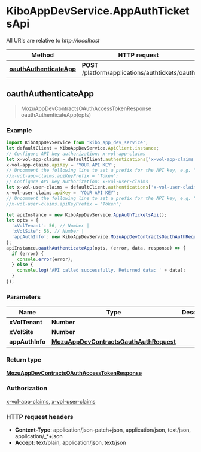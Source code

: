 # KiboAppDevService.AppAuthTicketsApi

All URIs are relative to *http://localhost*

Method | HTTP request | Description
------------- | ------------- | -------------
[**oauthAuthenticateApp**](AppAuthTicketsApi.md#oauthAuthenticateApp) | **POST** /platform/applications/authtickets/oauth | 



## oauthAuthenticateApp

> MozuAppDevContractsOAuthAccessTokenResponse oauthAuthenticateApp(opts)



### Example

```javascript
import KiboAppDevService from 'kibo_app_dev_service';
let defaultClient = KiboAppDevService.ApiClient.instance;
// Configure API key authorization: x-vol-app-claims
let x-vol-app-claims = defaultClient.authentications['x-vol-app-claims'];
x-vol-app-claims.apiKey = 'YOUR API KEY';
// Uncomment the following line to set a prefix for the API key, e.g. "Token" (defaults to null)
//x-vol-app-claims.apiKeyPrefix = 'Token';
// Configure API key authorization: x-vol-user-claims
let x-vol-user-claims = defaultClient.authentications['x-vol-user-claims'];
x-vol-user-claims.apiKey = 'YOUR API KEY';
// Uncomment the following line to set a prefix for the API key, e.g. "Token" (defaults to null)
//x-vol-user-claims.apiKeyPrefix = 'Token';

let apiInstance = new KiboAppDevService.AppAuthTicketsApi();
let opts = {
  'xVolTenant': 56, // Number | 
  'xVolSite': 56, // Number | 
  'appAuthInfo': new KiboAppDevService.MozuAppDevContractsOauthAuthRequest() // MozuAppDevContractsOauthAuthRequest | 
};
apiInstance.oauthAuthenticateApp(opts, (error, data, response) => {
  if (error) {
    console.error(error);
  } else {
    console.log('API called successfully. Returned data: ' + data);
  }
});
```

### Parameters


Name | Type | Description  | Notes
------------- | ------------- | ------------- | -------------
 **xVolTenant** | **Number**|  | [optional] 
 **xVolSite** | **Number**|  | [optional] 
 **appAuthInfo** | [**MozuAppDevContractsOauthAuthRequest**](MozuAppDevContractsOauthAuthRequest.md)|  | [optional] 

### Return type

[**MozuAppDevContractsOAuthAccessTokenResponse**](MozuAppDevContractsOAuthAccessTokenResponse.md)

### Authorization

[x-vol-app-claims](../README.md#x-vol-app-claims), [x-vol-user-claims](../README.md#x-vol-user-claims)

### HTTP request headers

- **Content-Type**: application/json-patch+json, application/json, text/json, application/_*+json
- **Accept**: text/plain, application/json, text/json


